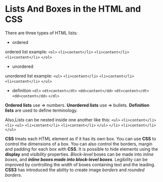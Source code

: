 # Lists And Boxes in the HTML and CSS

There are three types of HTML lists:

- ordered

ordered list example:
`<ol>`
`<li>content</li>`
`<li>content</li>`
`<li>content</li>`
`</ol>`

- unordered

unordered list example:
`<ul>`
`<li>content</li>`
`<li>content</li>`
`<li>content</li>`
`</ul>`

- definition
  `<dl>`
  `<dt>content</dt>`
  `<dd>content</dd>`
  `<dt>content</dt>`
  `<dd>content</dd>`
  `</dl>`

**Ordered lists** use => numbers.
**Unordered lists** use => bullets.
**Definition lists** are used to define terminology.

Also,Lists can be nested inside one another like this:
`<ul>`
`<li>content</li>`
`<li>`
`<ul>`
`<li>content</li>`
`<li>content</li>`
`</ul>`
`</li>`
`<li>content</li>`
`</ul>`

**CSS** treats each HTML element as if it has its own box. You can use **CSS** to control the dimensions of a box.
You can also control the borders, margin and padding for each box with **CSS**. It is possible to hide elements using the **display** and
_visibility_ properties. _Block-level_ boxes can be made into _inline boxes_, and **_inline boxes made into block-level boxes_**. Legibility can be improved by controlling the _width_ of boxes containing text and the leading. **CSS3** has introduced the ability to create image
_borders_ and _rounded borders_.
